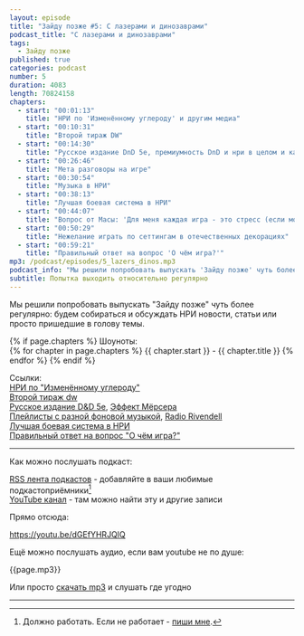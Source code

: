 ```yaml
---
layout: episode
title: "Зайду позже #5: С лазерами и динозаврами"
podcast_title: "С лазерами и динозаврами"
tags:
  - Зайду позже
published: true
categories: podcast
number: 5
duration: 4083
length: 70824158
chapters:
  - start: "00:01:13"
    title: "НРИ по 'Изменённому углероду' и другим медиа"
  - start: "00:10:31"
    title: "Второй тираж DW"
  - start: "00:14:30"
    title: "Русское издание DnD 5e, премиумность DnD и нри в целом и как хобби выглядит со стороны"
  - start: "00:26:46"
    title: "Мета разговоры на игре"
  - start: "00:30:54"
    title: "Музыка в НРИ"
  - start: "00:38:13"
    title: "Лучшая боевая система в НРИ"
  - start: "00:44:07"
    title: "Вопрос от Масы: 'Для меня каждая игра - это стресс (если можно это так назвать). Как избавиться от него?'"
  - start: "00:50:29"
    title: "Нежелание играть по сеттингам в отечественных декорациях"
  - start: "00:59:21"
    title: "Правильный ответ на вопрос 'О чём игра?'"
mp3: /podcast/episodes/5_lazers_dinos.mp3
podcast_info: "Мы решили попробовать выпускать 'Зайду позже' чуть более регулярно: будем собираться и обсуждать НРИ новости, статьи или просто пришедшие в голову темы. Все ссылки можно найти вот здесь https://rpgbasement.xyz/2019-04-21-podcast_5_lazers_dinos/"
subtitle: Попытка выходить относительно регулярно
---
```

Мы решили попробовать выпускать "Зайду позже" чуть более регулярно: будем собираться и обсуждать НРИ новости, статьи или просто пришедшие в голову темы.

{% if page.chapters %}
Шоуноты:  
{% for chapter in page.chapters %}
{{ chapter.start }} - {{ chapter.title }}
{% endfor %}
{% endif %}

Ссылки:  
[НРИ по "Изменённому углероду"](https://www.huntersentertainment.com/single-post/2019/03/30/Hunters-Entertainment-Rolls-the-Dice-with-Altered-Carbon-Tabletop-Role-Playing-Game)  
[Второй тираж dw](http://perilouswilds.ru/)  
[Русское издание D&D 5e](https://vk.com/@dungeons_ru-lokalizacii-ceny), [Эффект Мёрсера](https://www.reddit.com/r/DMAcademy/comments/a999sd/how_do_i_beat_the_matt_mercer_effect/)  
[Плейлисты с разной фоновой музыкой](https://www.reddit.com/r/AskGameMasters/comments/bc4j2m/i_decided_to_do_a_megathread_with_all_my_dark_rpg/), [Radio Rivendell](https://www.radiorivendell.com)  
[Лучшая боевая система в НРИ](https://www.reddit.com/r/RPGdesign/comments/bc6r5h/best_combat_in_an_rpg/?utm_medium=android_app&utm_source=share)  
[Правильный ответ на вопрос "О чём игра?"](https://www.reddit.com/r/RPGdesign/comments/bc92j5/rules_of_good_design_vs_design_pillars_vs/?utm_medium=android_app&utm_source=share)  

---

Как можно послушать подкаст:

[RSS лента подкастов](/podcast/zp-feed.xml) - добавляйте в ваши любимые подкастоприёмники[^1]  
[YouTube канал](https://www.youtube.com/channel/UCr-09bDJ9wvDxTMmotgOeFg) - там можно найти эту и другие записи

Прямо отсюда:

https://youtu.be/dGEfYHRJQlQ

Ещё можно послушать аудио, если вам youtube не по душе:

{{page.mp3}}

Или просто [скачать mp3]({{page.mp3}}) и слушать где угодно

---

[^1]: Должно работать. Если не работает - [пиши мне](https://t.me/wunderwaffla).
